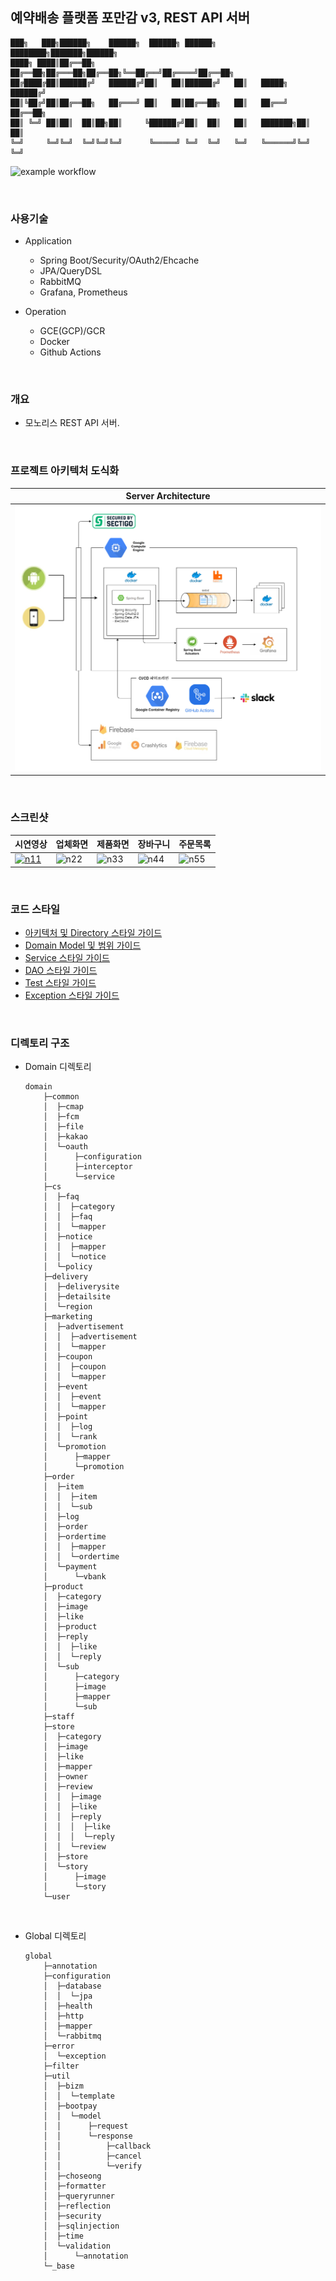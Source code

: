 ## 예약배송 플랫폼 포만감 v3, REST API 서버

```
███╗   ███╗██████╗    ██████╗  ██████╗ ██████╗ ████████╗███████╗██████╗
████╗ ████║██╔══██╗   ██╔══██╗██╔═══██╗██╔══██╗╚══██╔══╝██╔════╝██╔══██╗
██╔████╔██║██████╔╝   ██████╔╝██║   ██║██████╔╝   ██║   █████╗  ██████╔╝
██║╚██╔╝██║██╔══██╗   ██╔═══╝ ██║   ██║██╔══██╗   ██║   ██╔══╝  ██╔══██╗
██║ ╚═╝ ██║██║  ██║██╗██║     ╚██████╔╝██║  ██║   ██║   ███████╗██║  ██║
╚═╝     ╚═╝╚═╝  ╚═╝╚═╝╚═╝      ╚═════╝ ╚═╝  ╚═╝   ╚═╝   ╚══════╝╚═╝  ╚═╝
```

![example workflow](https://github.com/cholnh/pomangam-api-monolith/actions/workflows/ci-cd.yml/badge.svg)

<br/>

### 사용기술
- Application
    - Spring Boot/Security/OAuth2/Ehcache
    - JPA/QueryDSL
    - RabbitMQ
    - Grafana, Prometheus

- Operation
    - GCE(GCP)/GCR
    - Docker
    - Github Actions
   
<br/>   
    
### 개요
- 모노리스 REST API 서버.

<br/>

### 프로젝트 아키텍처 도식화
|Server Architecture|
|--|
|![sys](https://github.com/cholnh/pomangam-api-monilith/blob/master/assets/images/architecture.png)|

<br/>

### 스크린샷
|시연영상|업체화면|제품화면|장바구니|주문목록|
|--|--|--|--|--|
|[![n11](https://user-images.githubusercontent.com/23611497/111357454-ad11b000-86cc-11eb-8f7f-cd44a44049ab.png)](https://user-images.githubusercontent.com/23611497/110623244-ed11f800-81df-11eb-96cb-ed391994d3ed.mp4)|![n22](https://user-images.githubusercontent.com/23611497/111357550-c1ee4380-86cc-11eb-8117-47f0c708b84f.png)|![n33](https://user-images.githubusercontent.com/23611497/111357630-d2062300-86cc-11eb-98ac-26894705cc35.png)|![n44](https://user-images.githubusercontent.com/23611497/111357668-dcc0b800-86cc-11eb-8fac-16a502711393.png)|![n55](https://user-images.githubusercontent.com/23611497/111357697-e1856c00-86cc-11eb-9f66-334381f6aa89.png)|

<br/>

### 코드 스타일

- [아키텍처 및 Directory 스타일 가이드](https://github.com/cholnh/spring-best-practice-todo/blob/master/contents/guide-directory.md#아키텍처-및-directory-스타일-가이드)
- [Domain Model 및 범위 가이드](https://github.com/cholnh/spring-best-practice-todo/blob/master/contents/guide-domain.md#domain-model-및-범위-가이드)
- [Service 스타일 가이드](https://github.com/cholnh/spring-best-practice-todo/blob/master/contents/guide-service.md#service-스타일-가이드)
- [DAO 스타일 가이드](https://github.com/cholnh/spring-best-practice-todo/blob/master/contents/guide-dao.md#dao-스타일-가이드)
- [Test 스타일 가이드](https://github.com/cholnh/spring-best-practice-todo/blob/master/contents/guide-test.md#test-스타일-가이드)
- [Exception 스타일 가이드](https://github.com/cholnh/spring-best-practice-todo/blob/master/contents/guide-exception.md#exception-스타일-가이드)

<br/>

### 디렉토리 구조

- Domain 디렉토리  
    ```
    domain
        ├─common
        │  ├─cmap
        │  ├─fcm
        │  ├─file
        │  ├─kakao
        │  └─oauth
        │      ├─configuration
        │      ├─interceptor
        │      └─service
        ├─cs
        │  ├─faq
        │  │  ├─category
        │  │  ├─faq
        │  │  └─mapper
        │  ├─notice
        │  │  ├─mapper
        │  │  └─notice
        │  └─policy
        ├─delivery
        │  ├─deliverysite
        │  ├─detailsite
        │  └─region
        ├─marketing
        │  ├─advertisement
        │  │  ├─advertisement
        │  │  └─mapper
        │  ├─coupon
        │  │  ├─coupon
        │  │  └─mapper
        │  ├─event
        │  │  ├─event
        │  │  └─mapper
        │  ├─point
        │  │  ├─log
        │  │  └─rank
        │  └─promotion
        │      ├─mapper
        │      └─promotion
        ├─order
        │  ├─item
        │  │  ├─item
        │  │  └─sub
        │  ├─log
        │  ├─order
        │  ├─ordertime
        │  │  ├─mapper
        │  │  └─ordertime
        │  └─payment
        │      └─vbank
        ├─product
        │  ├─category
        │  ├─image
        │  ├─like
        │  ├─product
        │  ├─reply
        │  │  ├─like
        │  │  └─reply
        │  └─sub
        │      ├─category
        │      ├─image
        │      ├─mapper
        │      └─sub
        ├─staff
        ├─store
        │  ├─category
        │  ├─image
        │  ├─like
        │  ├─mapper
        │  ├─owner
        │  ├─review
        │  │  ├─image
        │  │  ├─like
        │  │  ├─reply
        │  │  │  ├─like
        │  │  │  └─reply
        │  │  └─review
        │  ├─store
        │  └─story
        │      ├─image
        │      └─story
        └─user
    ```

<br/>

- Global 디렉토리  
    ```
    global
        ├─annotation
        ├─configuration
        │  ├─database
        │  │  └─jpa
        │  ├─health
        │  ├─http
        │  ├─mapper
        │  └─rabbitmq
        ├─error
        │  └─exception
        ├─filter
        ├─util
        │  ├─bizm
        │  │  └─template
        │  ├─bootpay
        │  │  └─model
        │  │      ├─request
        │  │      └─response
        │  │          ├─callback
        │  │          ├─cancel
        │  │          └─verify
        │  ├─choseong
        │  ├─formatter
        │  ├─queryrunner
        │  ├─reflection
        │  ├─security
        │  ├─sqlinjection
        │  ├─time
        │  └─validation
        │      └─annotation
        └─_base
    ```

<br/>
